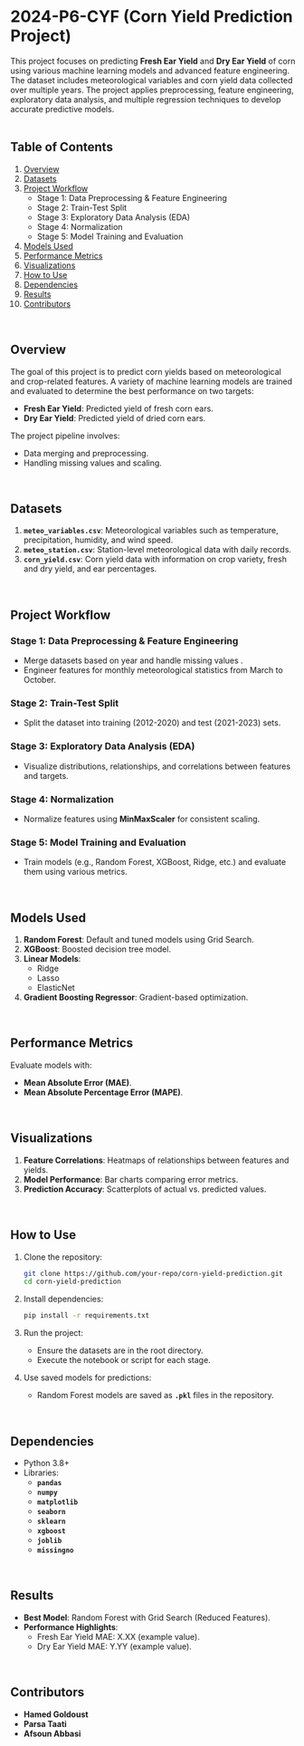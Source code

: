 # 2024-P6-CYF (Corn Yield Prediction Project)
This project focuses on predicting **Fresh Ear Yield** and **Dry Ear Yield** of corn using various machine learning models and advanced feature engineering. The dataset includes meteorological variables and corn yield data collected over multiple years. The project applies preprocessing, feature engineering, exploratory data analysis, and multiple regression techniques to develop accurate predictive models.<br/>
<br/>


## Table of Contents

1. [Overview](#overview) 
2. [Datasets](#datasets)
3. [Project Workflow](#project-workflow)
   - Stage 1: Data Preprocessing & Feature Engineering
   - Stage 2: Train-Test Split
   - Stage 3: Exploratory Data Analysis (EDA)
   - Stage 4: Normalization
   - Stage 5: Model Training and Evaluation
4. [Models Used](#models-used)
5. [Performance Metrics](#performance-metrics)
6. [Visualizations](#visualizations)
7. [How to Use](#how-to-use)
8. [Dependencies](#dependencies)
9. [Results](#results)
10. [Contributors](#contributors)
<br/>


## Overview

The goal of this project is to predict corn yields based on meteorological and crop-related features. A variety of machine learning models are trained and evaluated to determine the best performance on two targets:
- **Fresh Ear Yield**: Predicted yield of fresh corn ears.
- **Dry Ear Yield**: Predicted yield of dried corn ears.

The project pipeline involves:
- Data merging and preprocessing.
- Handling missing values and scaling.
<br/>


## Datasets

1. **`meteo_variables.csv`**: Meteorological variables such as temperature, precipitation, humidity, and wind speed.
2. **`meteo_station.csv`**: Station-level meteorological data with daily records.
3. **`corn_yield.csv`**: Corn yield data with information on crop variety, fresh and dry yield, and ear percentages.
<br/>


## Project Workflow

### Stage 1: Data Preprocessing & Feature Engineering
- Merge datasets based on year and handle missing values .
- Engineer features for monthly meteorological statistics from March to October.

### Stage 2: Train-Test Split
- Split the dataset into training (2012-2020) and test (2021-2023) sets.

### Stage 3: Exploratory Data Analysis (EDA)
- Visualize distributions, relationships, and correlations between features and targets.

### Stage 4: Normalization
- Normalize features using **MinMaxScaler** for consistent scaling.

### Stage 5: Model Training and Evaluation
- Train models (e.g., Random Forest, XGBoost, Ridge, etc.) and evaluate them using various metrics.

<br/>

## Models Used

1. **Random Forest**: Default and tuned models using Grid Search.
2. **XGBoost**: Boosted decision tree model.
3. **Linear Models**:
   - Ridge
   - Lasso
   - ElasticNet
4. **Gradient Boosting Regressor**: Gradient-based optimization.

<br/>

## Performance Metrics

Evaluate models with:
- **Mean Absolute Error (MAE)**.
- **Mean Absolute Percentage Error (MAPE)**.

<br/>

## Visualizations

1. **Feature Correlations**: Heatmaps of relationships between features and yields.
2. **Model Performance**: Bar charts comparing error metrics.
3. **Prediction Accuracy**: Scatterplots of actual vs. predicted values.

<br/>

## How to Use

1. Clone the repository:
   ```bash
   git clone https://github.com/your-repo/corn-yield-prediction.git
   cd corn-yield-prediction

2. Install dependencies:
   ```bash
   pip install -r requirements.txt

3. Run the project:
   - Ensure the datasets are in the root directory.
   - Execute the notebook or script for each stage.

4. Use saved models for predictions:
   - Random Forest models are saved as **`.pkl`** files in the repository.
<br/>

 ## Dependencies

- Python 3.8+
- Libraries:
   - **`pandas`**
   - **`numpy`**
   - **`matplotlib`**
   - **`seaborn`**
   - **`sklearn`**
   - **`xgboost`**
   - **`joblib`**
   - **`missingno`**
 <br/>

## Results

- **Best Model**: Random Forest with Grid Search (Reduced Features).
- **Performance Highlights**:
  - Fresh Ear Yield MAE: X.XX (example value).
  - Dry Ear Yield MAE: Y.YY (example value).
<br/>

## Contributors

- **Hamed Goldoust**
- **Parsa Taati**
- **Afsoun Abbasi**
